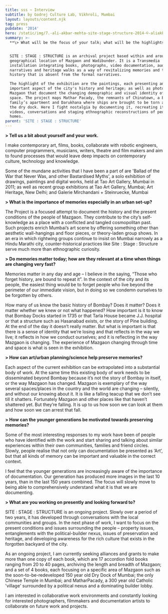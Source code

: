 ```yaml
---
title: sss ~ Interview
subtitle: by Godrej Culture Lab, Vikhroli, Mumbai
layout: layouts/content.njk
tag: press
pubdate: '2014'
hero: /static/img/7.-ali-akbar-mehta-site-stage-structure-2014-©-aliakbarmehta.jpg
summary: >-
  **\> What will be the focus of your talk; what will be the highlights?**


  SITE : STAGE : STRUCTURE is an archival project based within and around the
  geographical location of Mazgaon and Wadibunder. It is a Transmedia
  installation integrating books, photographs, video documentation, audio
  narratives and heritage walks as a way of revitalizing memories and telling a
  history that is absent from the formal narratives.

  The highlight of the exhibition are the paintings, each presenting an
  important aspect of the city's history and heritage; as well as photobooks of
  Mazgaon that document the changing demographic and visual identity of the
  space. The project maps Mathar Pacady, the remnants of Chinatown, a Bohri
  family’s apartment and Darukhana where ships are brought to be torn apart on
  the dry dock. Here I fight nostalgia by documenting it, recreating it through
  videos, conversations and staging ethnographic reconstructions of people’s
  homes.
parent: 'SITE : STAGE : STRUCTURE'
---
```

**\> Tell us a bit about yourself and your work.**

I make contemporary art, films, books, collaborate with robotic engineers, computer programmers, musicians, writers, theatre and film makers and aim to found processes that would leave deep impacts on contemporary culture, technology and knowledge.

Some of the mundane activities that I have been a part of are 'Ballad of the War that Never Was, and other Bastardised Myths', a solo exhibition of drawings, paintings and digital works, held at Tao Art Gallery, Mumbai in 2011; as well as recent group exhibitions at Tao Art Gallery, Mumbai; Art Heritage, New Delhi; and Galerie Mirchandani + Steinruecke, Mumbai

**\> What is the importance of memories especially in an urban set-up?**

The Project is a focused attempt to document the history and the present conditions of the people of Mazgaon. They contribute to the city’s self-knowledge as a place with a conflicted and tangled cosmopolitan past. Such projects enrich Mumbai’s art scene by offering something other than aesthetic wall-hangings and floor pieces, or theory-laden group shows. In an era in which rightwing groups continue to insist on Mumbai narrowly as a Hindu Marathi city, counter-historical practices like Site : Stage : Structure serve much more than ethnographic curiosity.

**\> Do memories matter today; how are they relevant at a time when things are changing very fast?**

Memories matter in any day and age – I believe in the saying, “Those who forget history, are bound to repeat it”. In the context of the city and its people, the easiest thing would be to forget people who live beyond the perimeter of our immediate vision, but in doing so we condemn ourselves to be forgotten by others.

How many of us know the basic history of Bombay?  Does it matter? Does it matter whether we knew or not what happened? How important is it to know that Bombay Docks started in 1735 or that Tarla House became J.J. hospital or that a structure such as Hasanabad exists, or the story of Pine building.  At the end of the day it doesn’t really matter. But what is important is that there is a sense of identity that we’re losing and that reflects in the way we live; it reflects in how we conduct ourselves; and it is reflecting in the way Mazgaon is changing.  The experience of Mazgaon changing through time and space is what is seen in the exhibition.

**\> How can art/urban planning/science help preserve memories?**

Each aspect of the current exhibition can be extrapolated into a substantial body of work.  At the same time this existing body of work needs to be disseminated beyond Bombay because it’s not the story of Bombay in itself, or the way Mazgaon has changed. Mazgaon is exemplary of the way several spaces/places in the country and the world are changing – silently, and without our knowing about it.  It is like a falling teacup that we don’t see till it shatters. Fortunately Mazgaon and other places like that haven’t shattered yet. But they’re falling. It is up to us how soon we can look at them and how soon we can arrest that fall.

**\> How can the younger generations be motivated towards preserving memories?**

Some of the most interesting responses to my work have been of people who have identified with the work and start sharing and talking about similar experiences within their own communities, families and friend circles. Slowly, people realise that not only can documentation be presented as ‘Art’, but that all kinds of memory can be important and valuable in the correct context.

I feel that the younger generations are increasingly aware of the importance of documentation. Our generation has produced more images in the last 10 years, than in the last 150 years combined. The focus will slowly move to being able to comprehensively understand what it is that we are documenting.

**\> What are you working on presently and looking forward to?**

SITE : STAGE :  STRUCTURE is an ongoing project. Slowly over a period of two years, it has developed through conversations with the local communities and groups. In the next phase of work, I want to focus on the present conditions and issues surrounding the people – property issues, entanglements with the political-builder nexus, issues of preservation and heritage, and developing awareness for the rich culture that exists in the forgotten backyard of the city.

As an ongoing project, I am currently seeking alliances and grants to make more than one copy of each book, which are 17 accordion fold books ranging from 20 to 40 pages, archiving the length and breadth of Mazgaon; and a set of 4 books, each focusing on a specific area of Mazgaon such as the soon-to-be-redeveloped 150 year old Dry Dock of Mumbai; the only Chinese Temple in Mumbai; and MatharPacady, a 300 year old Catholic 'village' surrounded by a political nexus and a dominating builder lobby.

I am interested in collaborative work environments and constantly looking for interested photographers, filmmakers and documentation artists to collaborate on future work and projects.
